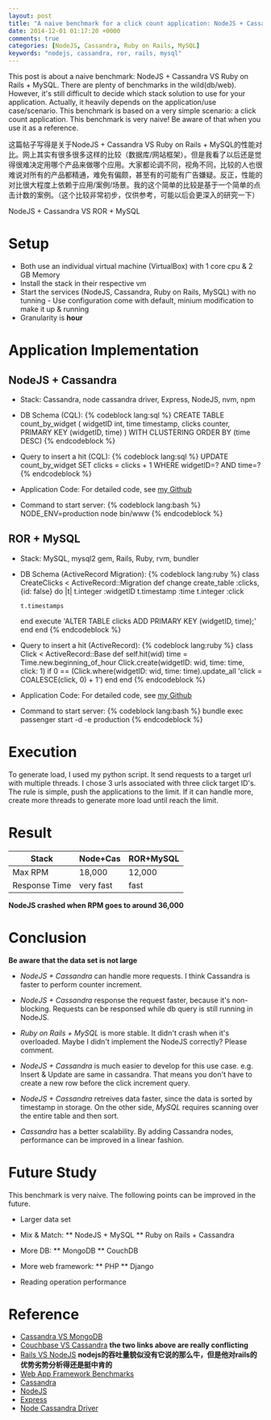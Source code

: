 ```yaml
---
layout: post
title: "A naive benchmark for a click count application: NodeJS + Cassandra VS ROR + MySQL 简单性能对比（基于一个点击计数应用）"
date: 2014-12-01 01:17:20 +0000
comments: true
categories: [NodeJS, Cassandra, Ruby on Rails, MySQL]
keywords: "nodejs, cassandra, ror, rails, mysql"
---
```

This post is about a naive benchmark: NodeJS + Cassandra VS Ruby on Rails + MySQL. There are plenty of benchmarks in the wild(db/web). However, it's still difficult to decide which stack solution to use for your application. Actually, it heavily depends on the application/use case/scenario. This benchmark is based on a very simple scenario: a click count application. This benchmark is very naive! Be aware of that when you use it as a reference.

这篇帖子写得是关于NodeJS + Cassandra VS Ruby on Rails + MySQL的性能对比。网上其实有很多很多这样的比较（数据库/网站框架）。但是我看了以后还是觉得很难决定用哪个产品来做哪个应用。大家都论调不同，视角不同，比较的人也很难说对所有的产品都精通，难免有偏颇，甚至有的可能有广告嫌疑。反正，性能的对比很大程度上依赖于应用/案例/场景。我的这个简单的比较是基于一个简单的点击计数的案例。（这个比较非常初步，仅供参考，可能以后会更深入的研究一下）
<!-- more -->
NodeJS + Cassandra VS ROR + MySQL

# Setup

* Both use an individual virtual machine (VirtualBox) with 1 core cpu & 2 GB Memory
* Install the stack in their respective vm
* Start the services (NodeJS, Cassandra, Ruby on Rails, MySQL) with no tunning - Use configuration come with default, minium modification to make it up & running
* Granularity is **hour**

# Application Implementation

## NodeJS + Cassandra

* Stack: Cassandra, node cassandra driver, Express, NodeJS, nvm, npm

* DB Schema (CQL): 
{% codeblock lang:sql %}
CREATE TABLE count_by_widget ( widgetID int, time timestamp, clicks counter, PRIMARY KEY (widgetID, time) ) WITH CLUSTERING ORDER BY (time DESC)
{% endcodeblock %}

* Query to insert a hit (CQL):
{% codeblock lang:sql %}
UPDATE count_by_widget SET clicks = clicks + 1 WHERE widgetID=? AND time=?
{% endcodeblock %}

* Application Code: For detailed code, see [my Github](https://github.com/StaymanHou/click_count_app_benchmark/tree/master/nodejs_cassandra)

* Command to start server:
{% codeblock lang:bash %}
NODE_ENV=production node bin/www
{% endcodeblock %}

## ROR + MySQL

* Stack: MySQL, mysql2 gem, Rails, Ruby, rvm, bundler

* DB Schema (ActiveRecord Migration): 
{% codeblock lang:ruby %}
class CreateClicks < ActiveRecord::Migration
  def change
    create_table :clicks, {id: false} do |t|
      t.integer :widgetID
      t.timestamp :time
      t.integer :click

      t.timestamps
    end
    execute 'ALTER TABLE clicks ADD PRIMARY KEY (widgetID, time);'
  end
end
{% endcodeblock %}

* Query to insert a hit (ActiveRecord):
{% codeblock lang:ruby %}
class Click < ActiveRecord::Base
  def self.hit(wid)
    time = Time.new.beginning_of_hour
    Click.create(widgetID: wid, time: time, click: 1) if 0 == (Click.where(widgetID: wid, time: time).update_all 'click = COALESCE(click, 0) + 1')
  end
end
{% endcodeblock %}

* Application Code: For detailed code, see [my Github](https://github.com/StaymanHou/click_count_app_benchmark/tree/master/ror_mysql)

* Command to start server:
{% codeblock lang:bash %}
bundle exec passenger start -d -e production
{% endcodeblock %}

# Execution

To generate load, I used my python script. It send requests to a target url with multiple threads. I chose 3 urls associated with three click target ID's. The rule is simple, push the applications to the limit. If it can handle more, create more threads to generate more load until reach the limit.

# Result

| Stack         | Node+Cas    | ROR+MySQL    |
| ------------- | ----------- | ------------ |
| Max RPM       | 18,000      | 12,000       |
| Response Time | very fast   | fast         |

**NodeJS crashed when RPM goes to around 36,000**

# Conclusion

**Be aware that the data set is not large**

* _NodeJS + Cassandra_ can handle more requests. I think Cassandra is faster to perform counter increment.

* _NodeJS + Cassandra_ response the request faster, because it's non-blocking. Requests can be responsed while db query is still running in NodeJS.

* _Ruby on Rails + MySQL_ is more stable. It didn't crash when it's overloaded. Maybe I didn't implement the NodeJS correctly? Please comment.

* _NodeJS + Cassandra_ is much easier to develop for this use case. e.g. Insert & Update are same in cassandra. That means you don't have to create a new row before the click increment query.

* _NodeJS + Cassandra_ retreives data faster, since the data is sorted by timestamp in storage. On the other side, _MySQL_ requires scanning over the entire table and then sort.

* _Cassandra_ has a better scalability. By adding Cassandra nodes, performance can be improved in a linear fashion.

# Future Study

This benchmark is very naive. The following points can be improved in the future.

* Larger data set

* Mix & Match:
** NodeJS + MySQL
** Ruby on Rails + Cassandra

* More DB:
** MongoDB
** CouchDB

* More web framework:
** PHP
** Django

* Reading operation performance

# Reference

* [Cassandra VS MongoDB](http://planetcassandra.org/nosql-performance-benchmarks/)
* [Couchbase VS Cassandra](http://www.couchbase.com/press-releases/couchbase-dominates-cassandra-datastax-and-mongodb-newly-released-nosql-performance-benchmark)
__the two links above are really conflicting__
* [Rails VS NodeJS](http://robbinfan.com/blog/40/ruby-off-rails) __nodejs的吞吐量貌似没有它说的那么牛，但是他对rails的优势劣势分析得还是挺中肯的__
* [Web App Framework Benchmarks](http://www.techempower.com/benchmarks/)
* [Cassandra](http://cassandra.apache.org)
* [NodeJS](http://nodejs.org)
* [Express](http://expressjs.com)
* [Node Cassandra Driver](https://github.com/datastax/nodejs-driver)